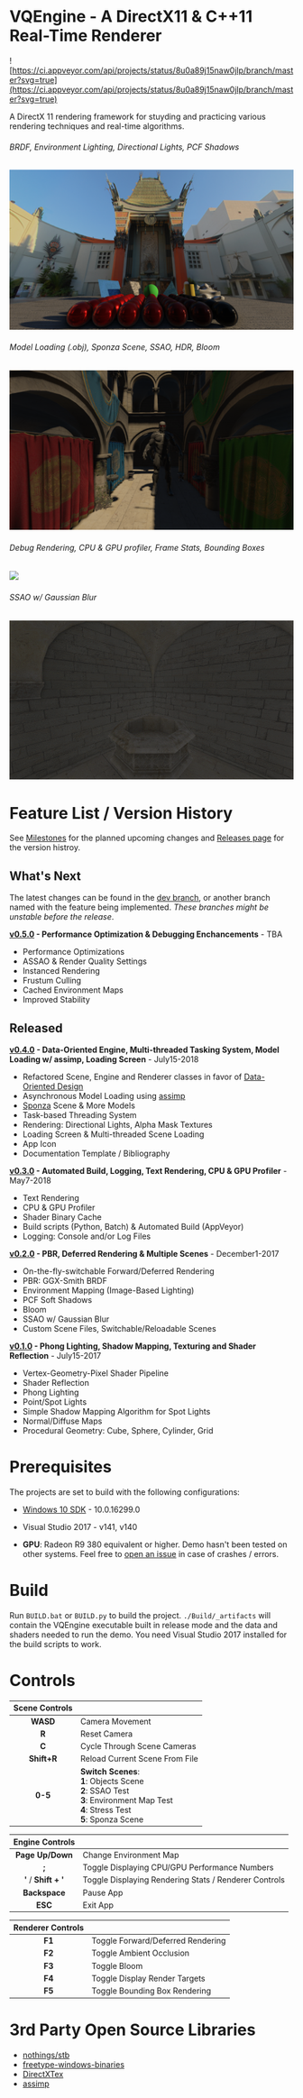 # VQEngine - A DirectX11 & C++11 Real-Time Renderer

![https://ci.appveyor.com/api/projects/status/8u0a89j15naw0jlp/branch/master?svg=true](https://ci.appveyor.com/api/projects/status/8u0a89j15naw0jlp/branch/master?svg=true)

A DirectX 11 rendering framework for stuyding and practicing various rendering techniques and real-time algorithms. 



###### BRDF, Environment Lighting, Directional Lights, PCF Shadows

![](Screenshots/objs3.PNG)

###### Model Loading (.obj), Sponza Scene, SSAO, HDR, Bloom

![](Screenshots/models2.PNG)

###### Debug Rendering, CPU & GPU profiler, Frame Stats, Bounding Boxes

![](Screenshots/debug.PNG)

###### SSAO w/ Gaussian Blur

![](Screenshots/SSAO.gif)

# Feature List / Version History

See [Milestones](https://github.com/vilbeyli/VQEngine/milestones) for the planned upcoming changes and [Releases page](https://github.com/vilbeyli/VQEngine/releases) for the version histroy.

## What's Next

The latest changes can be found in the [dev branch](https://github.com/vilbeyli/VQEngine/tree/dev), or another branch named with the feature being implemented. _These branches might be unstable before the release_.

**[v0.5.0](https://github.com/vilbeyli/VQEngine/releases/tag/v0.5.0) - Performance Optimization & Debugging Enchancements** - TBA
 
 - Performance Optimizations
 - ASSAO & Render Quality Settings
 - Instanced Rendering
 - Frustum Culling
 - Cached Environment Maps
 - Improved Stability

## Released

 **[v0.4.0](https://github.com/vilbeyli/VQEngine/releases/tag/v0.4.0) - Data-Oriented Engine, Multi-threaded Tasking System, Model Loading w/ assimp, Loading Screen** - July15-2018
 - Refactored Scene, Engine and Renderer classes in favor of [Data-Oriented Design](https://en.wikipedia.org/wiki/Data-oriented_design)
 - Asynchronous Model Loading using [assimp](https://github.com/assimp/assimp)
 - [Sponza](http://www.crytek.com/cryengine/cryengine3/downloads) Scene & More Models
 - Task-based Threading System
 - Rendering: Directional Lights, Alpha Mask Textures
 - Loading Screen & Multi-threaded Scene Loading
 - App Icon
 - Documentation Template / Bibliography

 **[v0.3.0](https://github.com/vilbeyli/VQEngine/releases/tag/v0.3.0) - Automated Build, Logging, Text Rendering, CPU & GPU Profiler** - May7-2018
 - Text Rendering
 - CPU & GPU Profiler
 - Shader Binary Cache
 - Build scripts (Python, Batch) & Automated Build (AppVeyor)
 - Logging: Console and/or Log Files

 **[v0.2.0](https://github.com/vilbeyli/VQEngine/releases/tag/v0.2.0) - PBR, Deferred Rendering & Multiple Scenes** - December1-2017
 - On-the-fly-switchable Forward/Deferred Rendering
 - PBR: GGX-Smith BRDF
 - Environment Mapping (Image-Based Lighting)
 - PCF Soft Shadows
 - Bloom
 - SSAO w/ Gaussian Blur
 - Custom Scene Files, Switchable/Reloadable Scenes

**[v0.1.0](https://github.com/vilbeyli/VQEngine/releases/tag/v0.1.0) - Phong Lighting, Shadow Mapping, Texturing and Shader Reflection** - July15-2017
 - Vertex-Geometry-Pixel Shader Pipeline
 - Shader Reflection
 - Phong Lighting
 - Point/Spot Lights
 - Simple Shadow Mapping Algorithm for Spot Lights
 - Normal/Diffuse Maps
 - Procedural Geometry: Cube, Sphere, Cylinder, Grid
  
# Prerequisites

The projects are set to build with the following configurations:

 - [Windows 10 SDK](https://developer.microsoft.com/en-us/windows/downloads/windows-10-sdk) - 10.0.16299.0
 - Visual Studio 2017 - v141, v140
  
- **GPU**: Radeon R9 380 equivalent or higher. Demo hasn't been tested on other systems. Feel free to [open an issue](https://github.com/vilbeyli/VQEngine/issues) in case of crashes / errors.

# Build

Run `BUILD.bat` or `BUILD.py` to build the project. `./Build/_artifacts` will contain the VQEngine executable built in release mode and the data and shaders needed to run the demo. You need Visual Studio 2017 installed for the build scripts to work.


# Controls

| Scene Controls |  |
| :---: | :--- |
| **WASD** |	Camera Movement |
| **R** | Reset Camera |
| **C** | Cycle Through Scene Cameras |
| **Shift+R** |	Reload Current Scene From File |
| **0-5** |	**Switch Scenes**: <br>**1**: Objects Scene <br>**2**: SSAO Test <br>**3**: Environment Map Test <br>**4**: Stress Test <br>**5**: Sponza Scene

| Engine Controls |  |
| :---: | :--- |
| **Page Up/Down** | Change Environment Map |
| **;** |	Toggle Displaying CPU/GPU Performance Numbers |
| **'** / **Shift + '** |	Toggle Displaying Rendering Stats / Renderer Controls |
| **Backspace** | Pause App |
| **ESC** |	Exit App |

| Renderer Controls | |
| :---: | :--- |
| **F1** |	Toggle Forward/Deferred Rendering |
| **F2** |	Toggle Ambient Occlusion |
| **F3** |	Toggle Bloom |
| **F4** |	Toggle Display Render Targets |
| **F5** |  Toggle Bounding Box Rendering |

# 3rd Party Open Source Libraries
 
 - [nothings/stb](https://github.com/nothings/stb)
 - [freetype-windows-binaries](https://github.com/ubawurinna/freetype-windows-binaries)
 - [DirectXTex](https://github.com/Microsoft/DirectXTex)
 - [assimp](https://github.com/assimp/assimp)